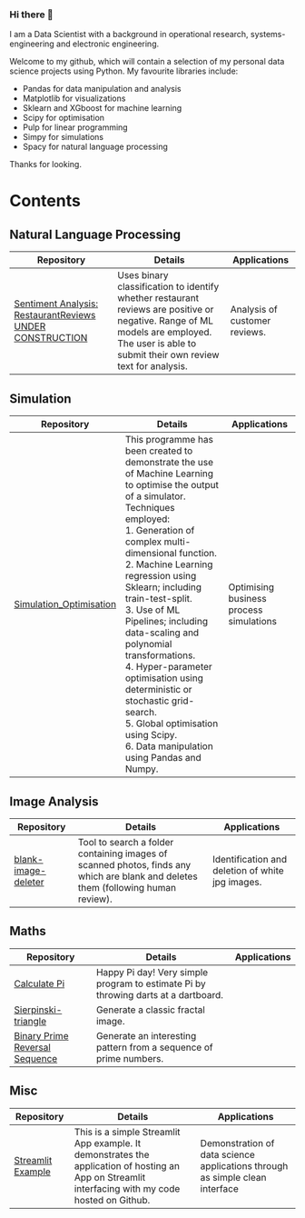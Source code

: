 ### Hi there 👋
I am a Data Scientist with a background in operational research, systems-engineering and electronic engineering. 

Welcome to my github, which will contain a selection of my personal data science projects using Python.
My favourite libraries include:
- Pandas for data manipulation and analysis
- Matplotlib for visualizations
- Sklearn and XGboost for machine learning
- Scipy for optimisation 
- Pulp for linear programming 
- Simpy for simulations
- Spacy for natural language processing

Thanks for looking.

# Contents

## Natural Language Processing
Repository | Details | Applications
--- | --- | ---
[Sentiment Analysis: RestaurantReviews UNDER CONSTRUCTION](https://to_be_updated) |  Uses binary classification to identify whether restaurant reviews are positive or negative. Range of ML models are employed. The user is able to submit their own review text for analysis. | Analysis of customer reviews.

## Simulation
Repository | Details | Applications
--- | --- | ---
[Simulation_Optimisation](https://github.com/pierswalker71/Simulation_Optimisation)  |This programme has been created to demonstrate the use of Machine Learning to optimise the output of a simulator. <br>Techniques employed:<br>1. Generation of complex multi-dimensional function.<br>2. Machine Learning regression using Sklearn; including train-test-split.<br>3. Use of ML Pipelines; including data-scaling and polynomial transformations. <br>4. Hyper-parameter optimisation using deterministic or stochastic grid-search. <br>5. Global optimisation using Scipy. <br>6. Data manipulation using Pandas and Numpy. | Optimising business process simulations

## Image Analysis
Repository | Details | Applications
--- | --- | ---
[blank-image-deleter](https://github.com/pierswalker71/blank-image-deleter) | Tool to search a folder containing images of scanned photos, finds any which are blank and deletes them (following human review). | Identification and deletion of white jpg images.

## Maths 
Repository | Details | Applications
--- | ---  | ---
[Calculate Pi](https://share.streamlit.io/pierswalker71/calc_pi_dartboard/main)| Happy Pi day! Very simple program to estimate Pi by throwing darts at a dartboard. |
[Sierpinski-triangle](https://share.streamlit.io/pierswalker71/sierpinski-triangle/main)| Generate a classic fractal image. |
[Binary Prime Reversal Sequence](https://share.streamlit.io/pierswalker71/binary_prime_reversal/main)| Generate an interesting pattern from a sequence of prime numbers. |

## Misc
Repository | Details | Applications
--- | ---  | ---
[Streamlit Example](https://share.streamlit.io/pierswalker71/streamlit_example/main)  |This is a simple Streamlit App example. It demonstrates the application of hosting an App on Streamlit interfacing with my code hosted on Github. | Demonstration of data science applications through as simple clean interface  

<!--
**pierswalker71/pierswalker71** is a ✨ _special_ ✨ repository because its `README.md` (this file) appears on your GitHub profile.

Here are some ideas to get you started:

- 🔭 I’m currently working on ...
- 🌱 I’m currently learning ...
- 👯 I’m looking to collaborate on ...
- 🤔 I’m looking for help with ...
- 💬 Ask me about ...
- 📫 How to reach me: ...
- 😄 Pronouns: ...
- ⚡ Fun fact: ...
-->

